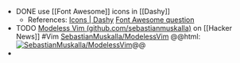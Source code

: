 - DONE use [[Font Awesome]] icons in [[Dashy]]
	- References:
	  [Icons | Dashy](https://dashy.to/docs/icons/#font-awesome)
	  [Font Awesome question](https://github.com/Lissy93/dashy/discussions/659#discussioncomment-3676377)
- TODO [Modeless Vim (github.com/sebastianmuskalla)](https://news.ycombinator.com/item?id=39008533) on [[Hacker News]] #Vim
  [SebastianMuskalla/ModelessVim](https://github.com/SebastianMuskalla/ModelessVim)
  @@html: <a href="https://github.com/SebastianMuskalla/ModelessVim/"><img src="https://github-readme-stats-astronomer.vercel.app/api/pin/?username=SebastianMuskalla&repo=ModelessVim&theme=tokyonight" alt="SebastianMuskalla/ModelessVim"/></a>@@
-